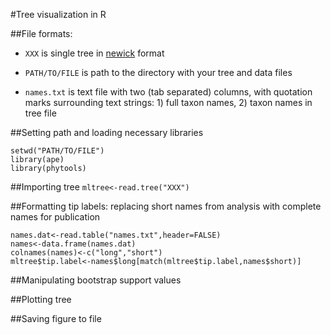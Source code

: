 #Tree visualization in R

##File formats: 
* `XXX` is single tree in [newick](http://en.wikipedia.org/wiki/Newick_format) format

* `PATH/TO/FILE` is path to the directory with your tree and data files

* `names.txt` is text file with two (tab separated) columns, with quotation marks surrounding text strings: 1) full taxon names, 2) taxon names in tree file
  
##Setting path and loading necessary libraries
```
setwd("PATH/TO/FILE")
library(ape)
library(phytools)
```

##Importing tree
`mltree<-read.tree("XXX")`

##Formatting tip labels: replacing short names from analysis with complete names for publication
```
names.dat<-read.table("names.txt",header=FALSE)
names<-data.frame(names.dat)
colnames(names)<-c("long","short")
mltree$tip.label<-names$long[match(mltree$tip.label,names$short)]
```

##Manipulating bootstrap support values

##Plotting tree

##Saving figure to file
